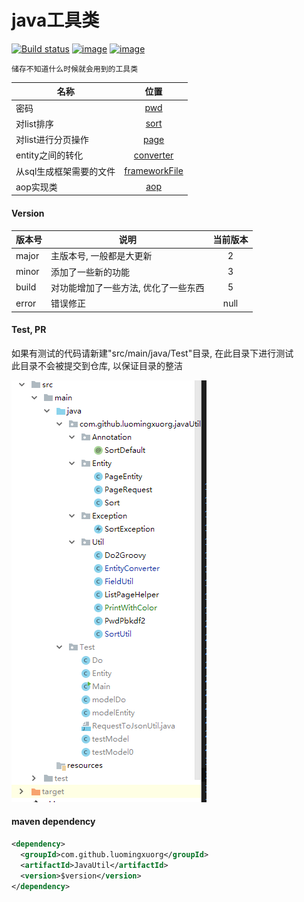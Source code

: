 java工具类
=

[![Build status](https://ci.appveyor.com/api/projects/status/c5uviv5vhwo07t5i?svg=true)](https://ci.appveyor.com/project/LuomingXu/javautil)
[![image](https://img.shields.io/badge/maven-v2.3.5-blue.svg)](https://search.maven.org/search?q=g:com.github.luomingxuorg%20JavaUtil)
[![image](https://img.shields.io/badge/License-Apache__v2-blue.svg)](http://www.apache.org/licenses/LICENSE-2.0)

    储存不知道什么时候就会用到的工具类

|名称|位置|
|---------------|:--------:|
|密码|[pwd]|
|对list排序|[sort][]|
|对list进行分页操作|[page][]|
|entity之间的转化|[converter][]|
|从sql生成框架需要的文件|[frameworkFile][]|
|aop实现类|[aop]|

#### Version

版本号|说明|当前版本
--------|------------------------------|:--:
major|主版本号, 一般都是大更新           |2
minor|添加了一些新的功能                 |3
build|对功能增加了一些方法, 优化了一些东西 |5
error|错误修正                           |null

#### Test, PR

如果有测试的代码请新建"src/main/java/Test"目录, 在此目录下进行测试<br>
此目录不会被提交到仓库, 以保证目录的整洁<br>

![image](dir-tree.png)

#### maven dependency
```xml
<dependency>
  <groupId>com.github.luomingxuorg</groupId>
  <artifactId>JavaUtil</artifactId>
  <version>$version</version>
</dependency>
```
[pwd]:src/main/java/com/github/luomingxuorg/javaUtil/Util/PwdPbkdf2.java "密码"
[sort]:src/main/java/com/github/luomingxuorg/javaUtil/Util/SortUtil.java "排序"
[page]:src/main/java/com/github/luomingxuorg/javaUtil/Util/ListPageHelper.java "分页"
[converter]:src/main/java/com/github/luomingxuorg/javaUtil/Util/EntityConverter.java "转化"
[frameworkFile]:src/main/java/com/github/luomingxuorg/javaUtil/Util/GenerateFrameworkFile.java "groovy文件"
[aop]:src/main/java/com/github/luomingxuorg/javaUtil/Util/AspectLog.java "aop"